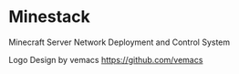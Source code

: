 Minestack
=========

Minecraft Server Network Deployment and Control System 

Logo Design by vemacs https://github.com/vemacs
